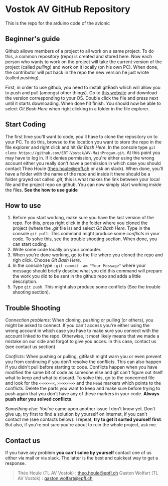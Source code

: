 # Vostok AV GitHub Repository
This is the repo for the arduino code of the avionic

## Beginner's guide

Github allows members of a project to all work on a same project. To do this, a common repository (repo) is created and stored here. Now
each person who wants to work on the project will take the current version of the project (called *pulling*) and work on it locally 
(on his own PC). When done, the contributor will put back in the repo the new version he just wrote (called *pushing*).  

First, in order to use github, you need to install gitBash which will allow you to push and pull (amongst other things). Go to 
[this website](https://git-scm.com/download/win) and download the version corresponding to your OS. Double click the file and 
press next until it starts downloading. When done hit finish. You should now be able to select *Git Bash Here* when right clicking in a folder
in the file explorer.

## Start Coding

The first time you'll want to code, you'll have to clone the repository on to your PC. To do this, browse to the location you want to store the
repo in the file explorer and right click and hit *Git Bash Here*. In the console type `git clone https://github.com/ERT-Vostok/AV-MainProgam.git`. 
At this point you may have to log in. If it denies permission, you're either using the wrong account either you really don't have a permission in which 
case you should contact Théo Houle (theo.houle@epfl.ch or ask on slack). When done, you'll have a folder with the name of the repo and inside it there 
should be a folder grayed out called *.git*, this is what makes the link between your local file and the project repo on github. You can now simply start
working inside the files. **See the how to use guide**

## How to use 

1. Before you start working, make sure you have the last version of the repo. For this, 
   press right click in the folder where you cloned the project (where the *.git* file is) and select *Git Bash Here*. Type in the console 
   `git pull`. This command might produce some *conflicts* in your code. To solve this, see the trouble shooting section.
   When done, you can start coding.
2. Write some code locally on your computer.
3. When you're done working, go to the file where you cloned the repo and righ click. Choose *Git Bash Here*.
4. In the console type : `git commit -am "Your Message"` where your message should briefly descibe what you did
   this command will prepare the work you did to be sent in the github repo and adds a little description.
5. Type `git push`. This might also produce some conflicts (See the trouble shooting section).
		
		
## Trouble Shooting

*Connection problems*: When cloning, pushing or pulling (or others), you might be asked to connect. If you can't access you're either using the wrong account
in which case you have to make sure you connect with the account linked to the repo. Otherwise, it most likely means that we made a mistake on our side and forgot
to give you acces. In this case, contact us (see contact us section)

*Conflicts*: When pushing or pulling, gitBash might warn you or even prevent you from continuing if you don't resolve the conflicts. This can also happen if you didn't pull before 
starting to code. Conflicts happen when you have modified the same bit of code as someone else and git can't figure out itself what to keep and what to discard. To solve this, go 
to the concerned file and look for the `<<<<<<<`, `>>>>>>>>` and the `Head` markers which points to the conflicts. Delete the parts you want to keep and make sure before trying 
to push again that you don't have any of these markers in your code. **Always push after you solved conflicts**.

*Something else*: You've came upon another issue I don't know yet. Don't give up, try first to find a solution by yourself on internet, if you can't contact me (see contacts below).
I repeat, **try to get it sorted yourself first**. But also, if you're not sure you're about to ruin the whole project, ask me.


## Contact us

If you have any problem **you can't solve by yourself** contact one of us either via mail or via slack. The latter is the best and quickest way to get a response. 

> Théo Houle (TL AV Vostok) : theo.houle@epfl.ch 
> Gaston Wolfart (TL AV Vostok) : gaston.wolfart@epfl.ch 


	
